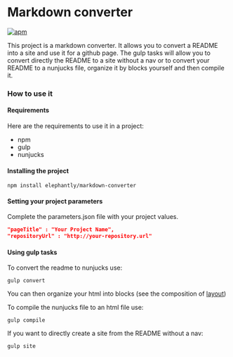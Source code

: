 # Markdown converter
[![apm](https://img.shields.io/apm/l/atom-kahlan.svg?style=flat-square)](https://opensource.org/licenses/MIT)

This project is a markdown converter. It allows you to convert a README into a site and use it for a github page.
The gulp tasks will allow you to convert directly the README to a site without a nav or to convert your README to a nunjucks file, organize it by blocks yourself and then compile it.

### How to use it

#### Requirements

Here are the requirements to use it in a project:
* npm
* gulp
* nunjucks

#### Installing the project

```shell
npm install elephantly/markdown-converter
```

#### Setting your project parameters

Complete the parameters.json file with your project values.
```json
"pageTitle" : "Your Project Name",
"repositoryUrl" : "http://your-repository.url"
```

#### Using gulp tasks

To convert the readme to nunjucks use:
```shell
gulp convert
```
You can then organize your html into blocks (see the composition of [layout](layout.njk))

To compile the nunjucks file to an html file use:
```shell
gulp compile
```

If you want to directly create a site from the README without a nav:
```shell
gulp site
```
